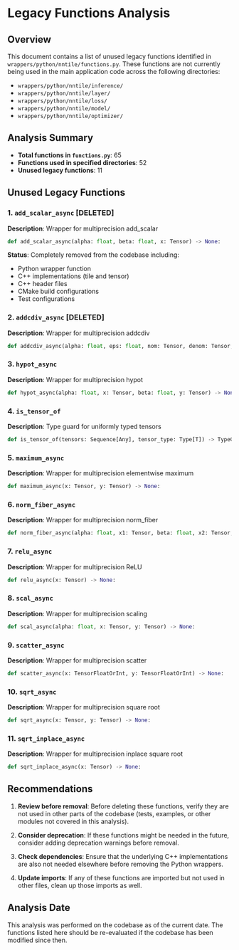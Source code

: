 # Legacy Functions Analysis

## Overview
This document contains a list of unused legacy functions identified in `wrappers/python/nntile/functions.py`. These functions are not currently being used in the main application code across the following directories:
- `wrappers/python/nntile/inference/`
- `wrappers/python/nntile/layer/`
- `wrappers/python/nntile/loss/`
- `wrappers/python/nntile/model/`
- `wrappers/python/nntile/optimizer/`

## Analysis Summary
- **Total functions in `functions.py`**: 65
- **Functions used in specified directories**: 52
- **Unused legacy functions**: 11

## Unused Legacy Functions

### 1. `add_scalar_async` **[DELETED]**
**Description**: Wrapper for multiprecision add_scalar
```python
def add_scalar_async(alpha: float, beta: float, x: Tensor) -> None:
```

**Status**: Completely removed from the codebase including:
- Python wrapper function
- C++ implementations (tile and tensor)
- C++ header files
- CMake build configurations
- Test configurations

### 2. `addcdiv_async` **[DELETED]**
**Description**: Wrapper for multiprecision addcdiv
```python
def addcdiv_async(alpha: float, eps: float, nom: Tensor, denom: Tensor, src: Tensor) -> None:
```

### 3. `hypot_async`
**Description**: Wrapper for multiprecision hypot
```python
def hypot_async(alpha: float, x: Tensor, beta: float, y: Tensor) -> None:
```

### 4. `is_tensor_of`
**Description**: Type guard for uniformly typed tensors
```python
def is_tensor_of(tensors: Sequence[Any], tensor_type: Type[T]) -> TypeGuard[Sequence[T]]:
```

### 5. `maximum_async`
**Description**: Wrapper for multiprecision elementwise maximum
```python
def maximum_async(x: Tensor, y: Tensor) -> None:
```

### 6. `norm_fiber_async`
**Description**: Wrapper for multiprecision norm_fiber
```python
def norm_fiber_async(alpha: float, x1: Tensor, beta: float, x2: Tensor, norm_fiber: Tensor, axis: int, batch_ndim: int, redux: int = 0) -> None:
```

### 7. `relu_async`
**Description**: Wrapper for multiprecision ReLU
```python
def relu_async(x: Tensor) -> None:
```

### 8. `scal_async`
**Description**: Wrapper for multiprecision scaling
```python
def scal_async(alpha: float, x: Tensor, y: Tensor) -> None:
```

### 9. `scatter_async`
**Description**: Wrapper for multiprecision scatter
```python
def scatter_async(x: TensorFloatOrInt, y: TensorFloatOrInt) -> None:
```

### 10. `sqrt_async`
**Description**: Wrapper for multiprecision square root
```python
def sqrt_async(x: Tensor, y: Tensor) -> None:
```

### 11. `sqrt_inplace_async`
**Description**: Wrapper for multiprecision inplace square root
```python
def sqrt_inplace_async(x: Tensor) -> None:
```

## Recommendations

1. **Review before removal**: Before deleting these functions, verify they are not used in other parts of the codebase (tests, examples, or other modules not covered in this analysis).

2. **Consider deprecation**: If these functions might be needed in the future, consider adding deprecation warnings before removal.

3. **Check dependencies**: Ensure that the underlying C++ implementations are also not needed elsewhere before removing the Python wrappers.

4. **Update imports**: If any of these functions are imported but not used in other files, clean up those imports as well.

## Analysis Date
This analysis was performed on the codebase as of the current date. The functions listed here should be re-evaluated if the codebase has been modified since then.

